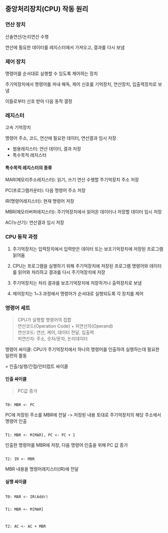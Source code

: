 ## 중앙처리장치(CPU) 작동 원리

### 연산 장치

산술연산/논리연산 수행

연산에 필요한 데이터를 레지스터에서 가져오고, 결과를 다시 보냄

### 제어 장치

명령어를 순서대로 실행할 수 있도록 제어하는 장치

주기억장치에서 명령어를 꺼내 해독, 제어 신호를 기억장치, 연산장치, 입출력장치로 보냄

이들로부터 신호 받아 다음 동작 결정

### 레지스터

고속 기억장치

명령어 주소, 코드, 연산에 필요한 데이터, 연산결과 임시 저장

- 범용레지스터: 연산 데이터, 결과 저장
- 특수목적 레지스터

#### 특수목적 레지스터의 종류

MAR(메모리주소레지스터): 읽기, 쓰기 연산 수행할 주기억장치 주소 저장

PC(프로그램카운터): 다음 명령어 주소 저장

IR(명령어레지스터): 현재 명령어 저장

MBR(메모리버퍼레지스터): 주기억장치에서 읽어온 데이터나 저장할 데이터 임시 저장

AC(누산기): 연산결과 임시 저장

### CPU 동작 과정

1. 주기억장치는 입력장치에서 입력받은 데이터 또는 보조기억장치에 저장된 프로그램 읽어옴

1. CPU는 프로그램을 실행하기 위해 주기억장치에 저장된 프로그램 명령어와 데이터를 읽어와 처리하고 결과를 다시 주기억장치에 저장

1. 주기억장치는 처리 결과를 보조기억장치에 저장하거나 출력장치로 보냄

1. 제어장치는 1~3 과정에서 명령어가 순서대로 실행되도록 각 장치를 제어

### 명령어 세트

> CPU가 실행할 명령어의 집합<br>
> 연산코드(Operation Code) + 피연산자(Operand)<br>
> 연산코드: 연산, 제어, 데이터 전달, 입출력<br>
> 피연산자: 주소, 숫자/문자, 논리데이터

명령어 싸이클: CPU가 주기억장치에서 하나의 명령어를 인출하여 실행하는데 필요한 일련의 활동

= 인출/실행/간접/인터럽트 싸이클

#### 인출 싸이클

> PC값 증가

<Code>
T0: MBR <- PC
</Code>

PC에 저장된 주소를 MBR에 전달 -> 저장된 내용 토대로 주기억장치의 해당 주소에서 명령어 인출

<code>
T1: MBR <- M[MAR], PC <- PC + 1
</code>

인출한 명령어를 MBR에 저장, 다음 명령어 인출을 위해 PC 값 증가

<code>
T2: IR <- MBR
</code>

MBR 내용을 명령어레지스터(IR)에 전달

#### 실행 싸이클

<code>
T0: MAR <- IR(Addr)
           
T1: MBR <- M[MAR]
  
T2: AC <- AC + MBR
</code>
